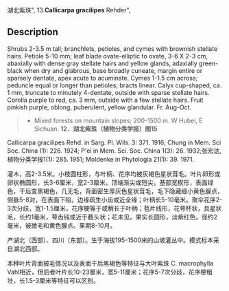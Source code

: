 湖北紫珠",
13.**Callicarpa gracilipes** Rehder",

## Description
Shrubs 2-3.5 m tall; branchlets, petioles, and cymes with brownish stellate hairs. Petiole 5-10 mm; leaf blade ovate-elliptic to ovate, 3-6 X  2-3 cm, abaxially with dense gray stellate hairs and yellow glands, adaxially green-black when dry and glabrous, base broadly cuneate, margin entire or sparsely dentate, apex acute to acuminate. Cymes 1-1.5 cm across; peduncle equal or longer than petioles; bracts linear. Calyx cup-shaped, ca. 1 mm, truncate to minutely 4-dentate, outside with sparse stellate hairs. Corolla purple to red, ca. 3 mm, outside with a few stellate hairs. Fruit pinkish purple, oblong, puberulent, yellow glandular. Fr. Aug-Oct.

> * Mixed forests on mountain slopes; 200-1500 m. W Hubei, E Sichuan.
**12．湖北紫珠（植物分类学报）图15**

Callicarpa gracilipes Rehd. in Sarg. Pl. Wils. 3: 371. 1916; Chung in Mem. Sci Soc. China (1): 226. 1924; P'ei in Mem. Sci. Soc. China 1(3): 26. 1932;张宏达, 植物分类学报1(1): 285. 1951; Moldenke in Phytologia 21(1): 39. 1971.

灌木，高2-3.5米。小枝圆柱形，与叶柄、花序均被灰褐色星状茸毛。叶片卵形或卵状椭圆形，长3-6厘米，宽2-3厘米，顶端渐尖或短尖，基部宽楔形，表面绿色，干后变黑褐色，几无毛，背面密生厚灰色星状茸毛，毛下隐藏细小黄色腺点，侧脉5-8对，在表面下陷，边缘疏生小齿或近全缘；叶柄长5-10毫米。聚伞花序2-3次分歧，宽1-1.5厘米，花序梗等于或稍长于叶柄；苞片线形，花萼杯状，具星状毛，长约1毫米，萼齿钝或近于截头状；花未见。果实长圆形，淡紫红色。径约2毫米，被微毛和黄色腺点。果期8-10月。

产湖北（西部）、四川（东部）。生于海拔195-1500米的山坡灌丛中。模式标本采自湖北西部。

本种叶片背面被毛情况以及表面干后黑褐色等特征与大叶紫珠 C. macrophylla Vahl相近，但后者叶片长10-23厘米，宽5-11厘米；花序5-7次分歧，花序梗粗壮，长1.5-3厘米等特征可以区别。
